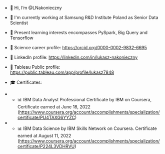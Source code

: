 - 👋 Hi, I’m @LNakonieczny
- :crystal_ball: I'm currently working at Samsung R&D Institute Poland as Senior Data Scientist
- 🌱 Present learning interests encompasses PySpark, Big Query and Tensorflow

- 📌 Science career profile: https://orcid.org/0000-0002-9832-6695
- 📌 LinkedIn profile: https://linkedin.com/in/lukasz-nakonieczny
- 📌 Tableau Public profile: https://public.tableau.com/app/profile/lukasz7848

- 🎓 Certificates:
- - 📊 IBM Data Analyst Professional Certificate by IBM on Coursera, Certificate earned at June 18, 2022
        (https://www.coursera.org/account/accomplishments/specialization/certificate/PU4TAXG6YYZC) 
- - 📊 IBM Data Science by IBM Skills Network on Coursera. Certificate earned at August 11, 2022
        (https://www.coursera.org/account/accomplishments/specialization/certificate/P224L3VDHRVU)


<!--- 💞️ I’m looking to collaborate on ...
- 📫 How to reach me ... -->

<!---
LNakonieczny/LNakonieczny is a ✨ special ✨ repository because its `README.md` (this file) appears on your GitHub profile.
You can click the Preview link to take a look at your changes.
--->
